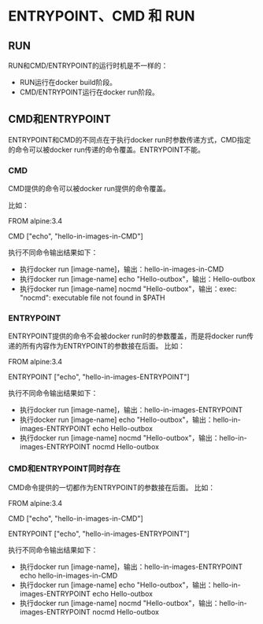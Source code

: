 # ENTRYPOINT、CMD 和 RUN
## RUN
RUN和CMD/ENTRYPOINT的运行时机是不一样的：
* RUN运行在docker build阶段。
* CMD/ENTRYPOINT运行在docker run阶段。

## CMD和ENTRYPOINT
ENTRYPOINT和CMD的不同点在于执行docker run时参数传递方式，CMD指定的命令可以被docker run传递的命令覆盖。ENTRYPOINT不能。
### CMD
CMD提供的命令可以被docker run提供的命令覆盖。

比如：

FROM alpine:3.4

CMD ["echo", "hello-in-images-in-CMD"]

执行不同命令输出结果如下：

* 执行docker run [image-name]，输出：hello-in-images-in-CMD
* 执行docker run [image-name] echo "Hello-outbox"，输出：Hello-outbox
* 执行docker run [image-name] nocmd "Hello-outbox"，输出：exec: \"nocmd\": executable file not found in $PATH

### ENTRYPOINT
ENTRYPOINT提供的命令不会被docker run时的参数覆盖，而是将docker run传递的所有内容作为ENTRYPOINT的参数接在后面。
比如：

FROM alpine:3.4

ENTRYPOINT ["echo", "hello-in-images-ENTRYPOINT"]

执行不同命令输出结果如下：
* 执行docker run [image-name]，输出：hello-in-images-ENTRYPOINT
* 执行docker run [image-name] echo "Hello-outbox"，输出：hello-in-images-ENTRYPOINT echo Hello-outbox
* 执行docker run [image-name] nocmd "Hello-outbox"，输出：hello-in-images-ENTRYPOINT nocmd Hello-outbox

### CMD和ENTRYPOINT同时存在
CMD命令提供的一切都作为ENTRYPOINT的参数接在后面。
比如：

FROM alpine:3.4

CMD ["echo", "hello-in-images-in-CMD"]

ENTRYPOINT ["echo", "hello-in-images-ENTRYPOINT"]

执行不同命令输出结果如下：

* 执行docker run [image-name]，输出：hello-in-images-ENTRYPOINT echo hello-in-images-in-CMD
* 执行docker run [image-name] echo "Hello-outbox"，输出：hello-in-images-ENTRYPOINT echo Hello-outbox
* 执行docker run [image-name] nocmd "Hello-outbox"，输出：hello-in-images-ENTRYPOINT nocmd Hello-outbox